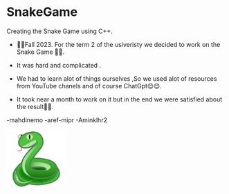# SnakeGame
Creating the Snake Game using C++.

- 🍂🍂Fall 2023. For the term 2 of the usiveristy we decided to work on the Snake Game 🐍🐍.

- It was hard and complicated .

- We had to learn alot of things ourselves ,So we used alot of resources from YouTube chanels and of course ChatGpt😊😊.

- It took near a month to work on it but in the end we were satisfied about the result💪💪.

-mahdinemo
-aref-mipr
-Aminklhr2

<img src="/22285-snake-icon.png" position="right" width="27%" align="left" loading="eager"></img>

